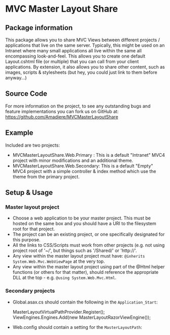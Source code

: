 # MVC Master Layout Share #
## Package information ##
This package allows you to share MVC Views between different projects / applications that live on the same server. Typically, this might be used on an Intranet where many small applications all live within the same all encompassing look-and-feel. This allows you to create one default Layout.cshtml file (or multiple) that you can call from your client applications. By extension, it also allows you to share other content, such as images, scripts & stylesheets (but hey, you could just link to them before anyway...)

## Source Code ##
For more information on the project, to see any outstanding bugs and feature implementations you can fork us on GitHub at: 
https://github.com/Amadiere/MVCMasterLayoutShare

## Example ##
Included are two projects:

* MVCMasterLayoutShare.Web.Primary : This is a default "Intranet" MVC4 project with minor modifications and an additional theme.
* MVCMasterLayoutShare.Web.Secondary: This is a default "Empty" MVC4 project with a simple controller & index method which use the theme from the primary project.

## Setup & Usage ##

### Master layout project ###

* Choose a web application to be your master project. This must be hosted on the same box and you should have a URI to the filesystem root for that project. 
* The project can be an existing project, or one specifically designated for this purpose.
* All the links to CSS/Scripts must work from other projects (e.g. not using project root of '~/', but things such as '/Shared/' or 'http://'.
* Any view within the master layout project must have: `@inherits System.Web.Mvc.WebViewPage` at the very top.
* Any view within the master layout project using part of the @Html helper functions (or others for that matter), should reference the appropriate DLL at the top - e.g. `@using System.Web.Mvc.Html`.

### Secondary projects ###

* Global.asax.cs should contain the following in the `Application_Start`:

    MasterLayoutVirtualPathProvider.Register();
    ViewEngines.Engines.Add(new MasterLayoutRazorViewEngine());

* Web.config should contain a setting for the `MasterLayoutPath`:

    <add key="MasterLayoutPath" value="C:\Users\Alex\Code\MVCMasterLayoutShare\MVCMasterLayoutShare.Web.Primary\" />
